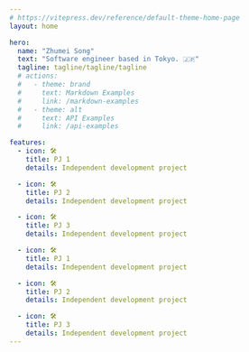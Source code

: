 ```yaml
---
# https://vitepress.dev/reference/default-theme-home-page
layout: home

hero:
  name: "Zhumei Song"
  text: "Software engineer based in Tokyo. 🇯🇵"
  tagline: tagline/tagline/tagline
  # actions:
  #   - theme: brand
  #     text: Markdown Examples
  #     link: /markdown-examples
  #   - theme: alt
  #     text: API Examples
  #     link: /api-examples

features:
  - icon: 🛠️
    title: PJ 1
    details: Independent development project

  - icon: 🛠️
    title: PJ 2
    details: Independent development project

  - icon: 🛠️
    title: PJ 3
    details: Independent development project

  - icon: 🛠️
    title: PJ 1
    details: Independent development project

  - icon: 🛠️
    title: PJ 2
    details: Independent development project

  - icon: 🛠️
    title: PJ 3
    details: Independent development project
---
```

